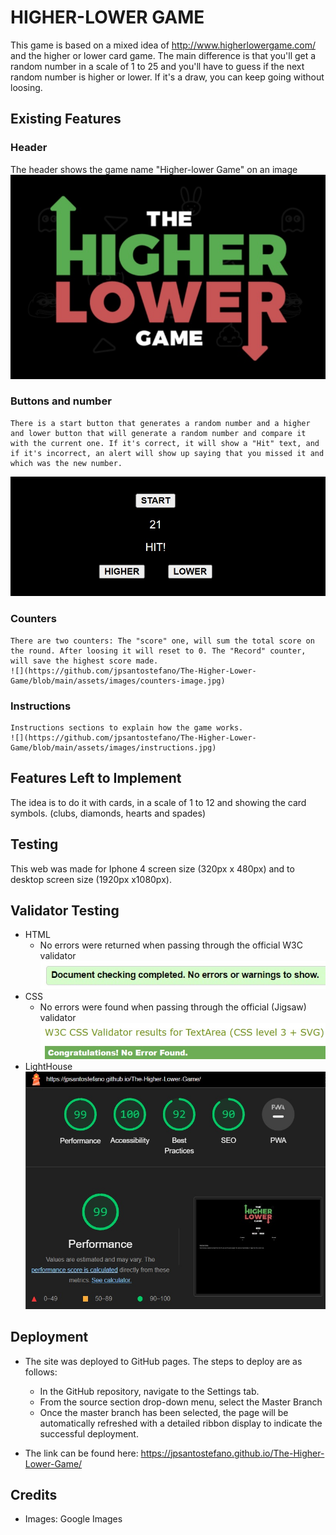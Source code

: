 # HIGHER-LOWER GAME

This game is based on a mixed idea of http://www.higherlowergame.com/ and the higher or lower card game.
The main difference is that you'll get a random number in a scale of 1 to 25 and you'll have to guess if the next random number is higher or lower. If it's a draw, you can keep going without loosing.

## Existing Features
### Header
   The header shows the game name "Higher-lower Game" on an image
    ![](https://github.com/jpsantostefano/The-Higher-Lower-Game/blob/main/assets/images/the-higher-lower-game.jpg)

### Buttons and number
    There is a start button that generates a random number and a higher and lower button that will generate a random number and compare it with the current one. If it's correct, it will show a "Hit" text, and if it's incorrect, an alert will show up saying that you missed it and which was the new number.
   ![](https://github.com/jpsantostefano/The-Higher-Lower-Game/blob/main/assets/images/buttons-feature.jpg)

### Counters
    There are two counters: The "score" one, will sum the total score on the round. After loosing it will reset to 0. The "Record" counter, will save the highest score made.
    ![](https://github.com/jpsantostefano/The-Higher-Lower-Game/blob/main/assets/images/counters-image.jpg)

### Instructions
    Instructions sections to explain how the game works.
    ![](https://github.com/jpsantostefano/The-Higher-Lower-Game/blob/main/assets/images/instructions.jpg)

## Features Left to Implement
The idea is to do it with cards, in a scale of 1 to 12 and showing the card symbols. (clubs, diamonds, hearts and spades)

## Testing
This web was made for Iphone 4 screen size (320px x 480px) and to desktop screen size (1920px x1080px).

## Validator Testing
- HTML
    - No errors were returned when passing through the official W3C validator
    ![](https://github.com/jpsantostefano/The-Higher-Lower-Game/blob/main/assets/images/html-validator.jpg)
- CSS
    - No errors were found when passing through the official (Jigsaw) validator
    ![](https://github.com/jpsantostefano/The-Higher-Lower-Game/blob/main/assets/images/css-validator.jpg)
- LightHouse
    ![](https://github.com/jpsantostefano/The-Higher-Lower-Game/blob/main/assets/images/LightHouse-validator.jpg)

## Deployment
- The site was deployed to GitHub pages. The steps to deploy are as follows:
    - In the GitHub repository, navigate to the Settings tab.
    - From the source section drop-down menu, select the Master Branch
    - Once the master branch has been selected, the page will be automatically refreshed with a detailed ribbon display to indicate the successful deployment.

- The link can be found here:
https://jpsantostefano.github.io/The-Higher-Lower-Game/

## Credits
   - Images: Google Images
   
